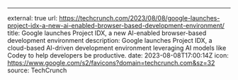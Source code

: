 ---
external: true
url: https://techcrunch.com/2023/08/08/google-launches-project-idx-a-new-ai-enabled-browser-based-development-environment/
title: Google launches Project IDX, a new AI-enabled browser-based development environment
description: Google launches Project IDX, a cloud-based AI-driven development environment leveraging AI models like Codey to help developers be productive.
date: 2023-08-08T17:00:14Z
icon: https://www.google.com/s2/favicons?domain=techcrunch.com&sz=32
source: TechCrunch